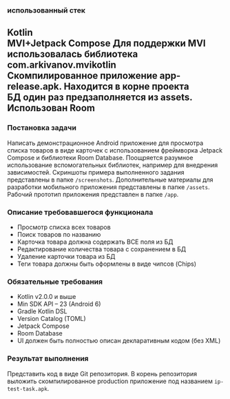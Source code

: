 ### использованный стек
Kotlin  
MVI+Jetpack Compose
Для поддержки MVI использовалась библиотека com.arkivanov.mvikotlin  
Скомпилированное приложение app-release.apk. Находится в корне проекта  
БД один раз предзаполняется из assets. Использован Room
---

### Постановка задачи
Написать демонстрационное Android приложение для просмотра списка товаров в виде карточек с использованием фреймворка Jetpack Compose и библиотеки Room Database. Поощряется разумное использование вспомогательных библиотек, например для внедрения зависимостей.
Скриншоты примера выполненного задания представлены в папке `/screenshots`. Дополнительные материалы для разработки мобильного приложения представлены в папке `/assets`. Рабочий прототип приложения представлен в папке `/app`.

### Описание требовавшегося функционала
- Просмотр списка всех товаров
- Поиск товаров по названию
- Карточка товара должна содержать ВСЕ поля из БД
- Редактирование количества товара с сохранением в БД
- Удаление карточки товара из БД
- Теги товара должны быть оформлены в виде чипсов (Chips)

### Обязательные требования
- Kotlin v2.0.0 и выше
- Min SDK API – 23 (Android 6)
- Gradle Kotlin DSL
- Version Catalog (TOML)
- Jetpack Compose
- Room Database
- UI должен быть полностью описан декларативным кодом (без XML)

### Результат выполнения
Представить код в виде Git репозитория. В корень репозитория выложить скомпилированное production приложение под названием `ip-test-task.apk`.
